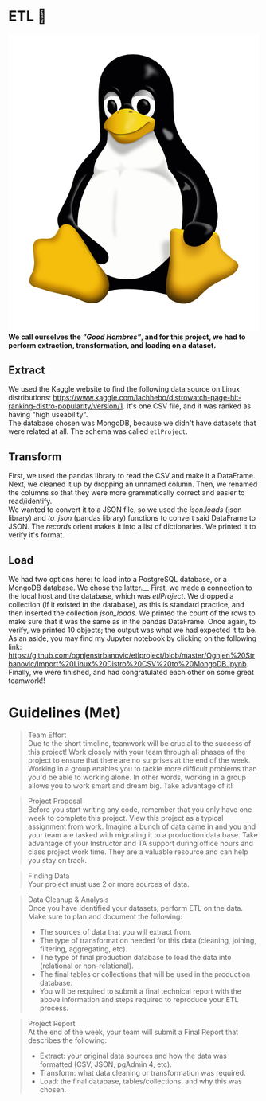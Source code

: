 # ETL 🚀
![Tux](https://github.com/ognjenstrbanovic/ETL-Linux-Distributions/blob/master/Ognjen%20Strbanovic/Tux.png?raw=true)
**We call ourselves the *"Good Hombres"*, and for this project, we had to perform extraction, transformation, and loading on a dataset.**
## Extract
We used the Kaggle website to find the following data source on Linux distributions: https://www.kaggle.com/lachhebo/distrowatch-page-hit-ranking-distro-popularity/version/1. It's one CSV file, and it was ranked as having "high useability".  
The database chosen was MongoDB, because we didn't have datasets that were related at all. The schema was called `etlProject`.

## Transform
First, we used the pandas library to read the CSV and make it a DataFrame. Next, we cleaned it up by dropping an unnamed column. Then, we renamed the columns so that they were more grammatically correct and easier to read/identify.  
We wanted to convert it to a JSON file, so we used the *json.loads* (json library) and *to_json* (pandas library) functions to convert said DataFrame to JSON. The *records* orient makes it into a list of dictionaries. We printed it to verify it's format.

## Load
We had two options here: to load into a PostgreSQL database, or a MongoDB database. We chose the latter.__
First, we made a connection to the local host and the database, which was *etlProject*. We dropped a collection (if it existed in the database), as this is standard practice, and then inserted the collection *json_loads*. We printed the count of the rows to make sure that it was the same as in the pandas DataFrame. Once again, to verify, we printed 10 objects; the output was what we had expected it to be.  
As an aside, you may find my Jupyter notebook by clicking on the following link: https://github.com/ognjenstrbanovic/etlproject/blob/master/Ognjen%20Strbanovic/Import%20Linux%20Distro%20CSV%20to%20MongoDB.ipynb.  
Finally, we were finished, and had congratulated each other on some great teamwork!!

# Guidelines (Met)

> Team Effort  
> Due to the short timeline, teamwork will be crucial to the success of this project! Work closely with your team through all phases of the project to ensure that there are no surprises at the end of the week. Working in a group enables you to tackle more difficult problems than you'd be able to working alone. In other words, working in a group allows you to work smart and dream big. Take advantage of it!  

> Project Proposal  
> Before you start writing any code, remember that you only have one week to complete this project. View this project as a typical assignment from work. Imagine a bunch of data came in and you and your team are tasked with migrating it to a production data base. Take advantage of your Instructor and TA support during office hours and class project work time. They are a valuable resource and can help you stay on track.  

> Finding Data  
> Your project must use 2 or more sources of data.  

> Data Cleanup & Analysis  
> Once you have identified your datasets, perform ETL on the data. Make sure to plan and document the following:  
> - The sources of data that you will extract from.  
> - The type of transformation needed for this data (cleaning, joining, filtering, aggregating, etc).  
> - The type of final production database to load the data into (relational or non-relational).  
> - The final tables or collections that will be used in the production database.  
> - You will be required to submit a final technical report with the above information and steps required to reproduce your ETL process.  

> Project Report  
> At the end of the week, your team will submit a Final Report that describes the following:  
> - Extract: your original data sources and how the data was formatted (CSV, JSON, pgAdmin 4, etc).  
> - Transform: what data cleaning or transformation was required.  
> - Load: the final database, tables/collections, and why this was chosen.  
